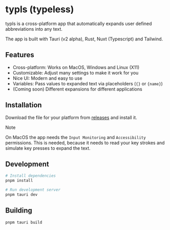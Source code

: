 # typls (typeless)

typls is a cross-platform app that automatically expands user defined abbreviations into any text.

The app is built with Tauri (v2 alpha), Rust, Nuxt (Typescript) and Tailwind.

## Features

- Cross-platform: Works on MacOS, Windows and Linux (X11)
- Customizable: Adjust many settings to make it work for you
- Nice UI: Modern and easy to use
- Variables: Pass values to expanded text via placeholders (`{}` or `{name}`)
- (Coming soon) Different expansions for different applications

## Installation

Download the file for your platform from [releases](https://github.com/pabueco/typls/releases) and install it.

> [!NOTE]
> On MacOS the app needs the `Input Monitoring` and `Accessibility` permissions. This is needed, because it needs to read your key strokes and simulate key presses to expand the text.

## Development

```sh
# Install dependencies
pnpm install

# Run development server
pnpm tauri dev
```

## Building

```sh
pnpm tauri build
```

